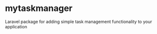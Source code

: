 # mytaskmanager
Laravel package for adding simple task management functionality to your application 
